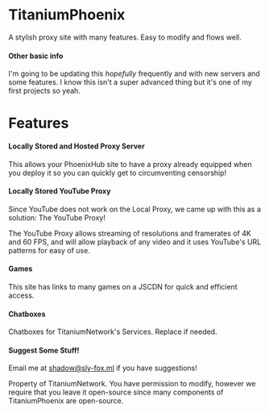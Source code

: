 # TitaniumPhoenix
A stylish proxy site with many features. Easy to modify and flows well.

#### Other basic info

I'm going to be updating this *hopefully* frequently and with new servers and some features. I know this isn't a super advanced thing but it's one of my first projects so yeah.

# Features

#### Locally Stored and Hosted Proxy Server

This allows your PhoenixHub site to have a proxy already equipped when you deploy it so you can quickly get to circumventing censorship!

#### Locally Stored YouTube Proxy

Since YouTube does not work on the Local Proxy, we came up with this as a solution: The YouTube Proxy!

The YouTube Proxy allows streaming of resolutions and framerates of 4K and 60 FPS, and will allow playback of any video and it uses YouTube's URL patterns for easy of use.

#### Games

This site has links to many games on a JSCDN for quick and efficient access.

#### Chatboxes

Chatboxes for TitaniumNetwork's Services. Replace if needed.

#### Suggest Some Stuff!

Email me at shadow@sly-fox.ml if you have suggestions!

Property of TitaniumNetwork. You have permission to modify, however we require that you leave it open-source since many components of TitaniumPhoenix are open-source.
